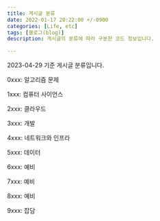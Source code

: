 ```yaml
---
title: 게시글 분류
date: 2022-01-17 20:22:00 +/-0900
categories: [Life, etc]
tags: [블로그(blog)]
description: 게시글의 분류에 따라 구분한 코드 정보입니다.

---
```


2023-04-29 기준 게시글 분류입니다.

0xxx: 알고리즘 문제

1xxx: 컴퓨터 사이언스

2xxx: 클라우드

3xxx: 개발

4xxx: 네트워크와 인프라

5xxx: 데이터

6xxx: 예비

7xxx: 예비

8xxx: 예비

9xxx: 잡담
